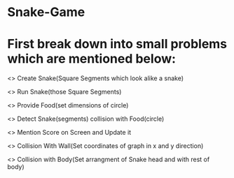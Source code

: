 # Snake-Game
# First break down into small problems which are mentioned below:
  <> Create Snake(Square Segments which look alike a snake)

  <> Run Snake(those Square Segments)

  <> Provide Food(set dimensions of circle)

  <> Detect Snake(segments) collision with Food(circle)

  <> Mention Score on Screen and Update it 

  <> Collision With Wall(Set coordinates of graph in x and y direction)

  <> Collision with Body(Set arrangment of Snake head and with rest of body)
